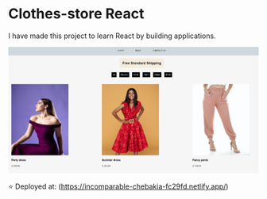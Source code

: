 # Clothes-store React

I have made this project to learn React by building applications.

![Store](https://github.com/OlaCharn/react-learn-clothes-store/blob/main/src/screenshot.png?raw=true)

⭐ Deployed at: (<https://incomparable-chebakia-fc29fd.netlify.app/>)
